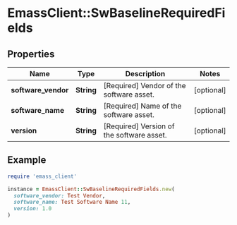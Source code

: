 # EmassClient::SwBaselineRequiredFields

## Properties

| Name | Type | Description | Notes |
| ---- | ---- | ----------- | ----- |
| **software_vendor** | **String** | [Required] Vendor of the software asset. | [optional] |
| **software_name** | **String** | [Required] Name of the software asset. | [optional] |
| **version** | **String** | [Required] Version of the software asset. | [optional] |

## Example

```ruby
require 'emass_client'

instance = EmassClient::SwBaselineRequiredFields.new(
  software_vendor: Test Vendor,
  software_name: Test Software Name 11,
  version: 1.0
)
```

